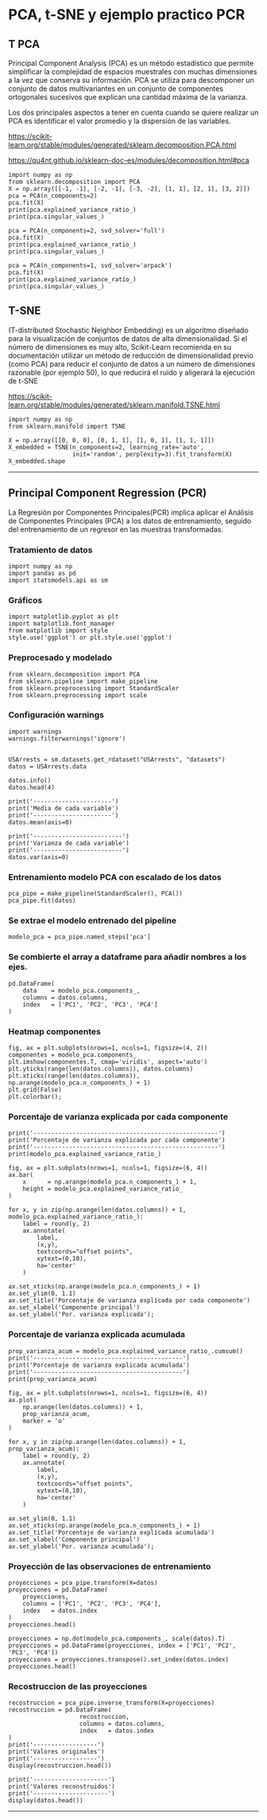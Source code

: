 # PCA, t-SNE y ejemplo practico PCR

## T PCA
Principal Component Analysis (PCA) es un método estadístico que permite simplificar la complejidad de espacios muestrales con muchas dimensiones a la vez que conserva su información.
PCA se utiliza para descomponer un conjunto de datos multivariantes en un conjunto de componentes ortogonales sucesivos que explican una cantidad máxima de la varianza.

Los dos principales aspectos a tener en cuenta cuando se quiere realizar un PCA es identificar el valor promedio y la dispersión de las variables.

https://scikit-learn.org/stable/modules/generated/sklearn.decomposition.PCA.html

https://qu4nt.github.io/sklearn-doc-es/modules/decomposition.html#pca

````
import numpy as np
from sklearn.decomposition import PCA
X = np.array([[-1, -1], [-2, -1], [-3, -2], [1, 1], [2, 1], [3, 2]])
pca = PCA(n_components=2)
pca.fit(X)
print(pca.explained_variance_ratio_)
print(pca.singular_values_)

pca = PCA(n_components=2, svd_solver='full')
pca.fit(X)
print(pca.explained_variance_ratio_)
print(pca.singular_values_)

pca = PCA(n_components=1, svd_solver='arpack')
pca.fit(X)
print(pca.explained_variance_ratio_)
print(pca.singular_values_)

````

## T-SNE
(T-distributed Stochastic Neighbor Embedding) es un algoritmo diseñado para la visualización de conjuntos de datos de alta dimensionalidad. Si el número de dimensiones es muy alto, Scikit-Learn recomienda en su documentación utilizar un método de reducción de dimensionalidad previo (como PCA) para reducir el conjunto de datos a un número de dimensiones razonable (por ejemplo 50), lo que reducirá el ruido y aligerará la ejecución de t-SNE

https://scikit-learn.org/stable/modules/generated/sklearn.manifold.TSNE.html

````
import numpy as np
from sklearn.manifold import TSNE

X = np.array([[0, 0, 0], [0, 1, 1], [1, 0, 1], [1, 1, 1]])
X_embedded = TSNE(n_components=2, learning_rate='auto',
                  init='random', perplexity=3).fit_transform(X)
X_embedded.shape

````
-------------------------------------------------------------------------------------------------------


## Principal Component Regression (PCR)
La Regresión por Componentes Principales(PCR) implica aplicar el Análisis de Componentes Principales (PCA) a los datos de entrenamiento, seguido del entrenamiento de un regresor en las muestras transformadas. 

### Tratamiento de datos
````
import numpy as np
import pandas as pd
import statsmodels.api as sm
````
### Gráficos
````
import matplotlib.pyplot as plt
import matplotlib.font_manager
from matplotlib import style
style.use('ggplot') or plt.style.use('ggplot')
````
### Preprocesado y modelado
````
from sklearn.decomposition import PCA
from sklearn.pipeline import make_pipeline
from sklearn.preprocessing import StandardScaler
from sklearn.preprocessing import scale
````
### Configuración warnings

````
import warnings
warnings.filterwarnings('ignore')


USArrests = sm.datasets.get_rdataset("USArrests", "datasets")
datos = USArrests.data

datos.info()
datos.head(4)

print('----------------------')
print('Media de cada variable')
print('----------------------')
datos.mean(axis=0)

print('-------------------------')
print('Varianza de cada variable')
print('-------------------------')
datos.var(axis=0)
````

### Entrenamiento modelo PCA con escalado de los datos
````
pca_pipe = make_pipeline(StandardScaler(), PCA())
pca_pipe.fit(datos)
````
### Se extrae el modelo entrenado del pipeline
````
modelo_pca = pca_pipe.named_steps['pca']
````
### Se combierte el array a dataframe para añadir nombres a los ejes.
````
pd.DataFrame(
    data    = modelo_pca.components_,
    columns = datos.columns,
    index   = ['PC1', 'PC2', 'PC3', 'PC4']
)
````
### Heatmap componentes
````
fig, ax = plt.subplots(nrows=1, ncols=1, figsize=(4, 2))
componentes = modelo_pca.components_
plt.imshow(componentes.T, cmap='viridis', aspect='auto')
plt.yticks(range(len(datos.columns)), datos.columns)
plt.xticks(range(len(datos.columns)), np.arange(modelo_pca.n_components_) + 1)
plt.grid(False)
plt.colorbar();
````
### Porcentaje de varianza explicada por cada componente
````
print('----------------------------------------------------')
print('Porcentaje de varianza explicada por cada componente')
print('----------------------------------------------------')
print(modelo_pca.explained_variance_ratio_)

fig, ax = plt.subplots(nrows=1, ncols=1, figsize=(6, 4))
ax.bar(
    x      = np.arange(modelo_pca.n_components_) + 1,
    height = modelo_pca.explained_variance_ratio_
)

for x, y in zip(np.arange(len(datos.columns)) + 1, modelo_pca.explained_variance_ratio_):
    label = round(y, 2)
    ax.annotate(
        label,
        (x,y),
        textcoords="offset points",
        xytext=(0,10),
        ha='center'
    )

ax.set_xticks(np.arange(modelo_pca.n_components_) + 1)
ax.set_ylim(0, 1.1)
ax.set_title('Porcentaje de varianza explicada por cada componente')
ax.set_xlabel('Componente principal')
ax.set_ylabel('Por. varianza explicada');
````
### Porcentaje de varianza explicada acumulada
````
prop_varianza_acum = modelo_pca.explained_variance_ratio_.cumsum()
print('------------------------------------------')
print('Porcentaje de varianza explicada acumulada')
print('------------------------------------------')
print(prop_varianza_acum)

fig, ax = plt.subplots(nrows=1, ncols=1, figsize=(6, 4))
ax.plot(
    np.arange(len(datos.columns)) + 1,
    prop_varianza_acum,
    marker = 'o'
)

for x, y in zip(np.arange(len(datos.columns)) + 1, prop_varianza_acum):
    label = round(y, 2)
    ax.annotate(
        label,
        (x,y),
        textcoords="offset points",
        xytext=(0,10),
        ha='center'
    )
    
ax.set_ylim(0, 1.1)
ax.set_xticks(np.arange(modelo_pca.n_components_) + 1)
ax.set_title('Porcentaje de varianza explicada acumulada')
ax.set_xlabel('Componente principal')
ax.set_ylabel('Por. varianza acumulada');
````
### Proyección de las observaciones de entrenamiento
````
proyecciones = pca_pipe.transform(X=datos)
proyecciones = pd.DataFrame(
    proyecciones,
    columns = ['PC1', 'PC2', 'PC3', 'PC4'],
    index   = datos.index
)
proyecciones.head()

proyecciones = np.dot(modelo_pca.components_, scale(datos).T)
proyecciones = pd.DataFrame(proyecciones, index = ['PC1', 'PC2', 'PC3', 'PC4'])
proyecciones = proyecciones.transpose().set_index(datos.index)
proyecciones.head()
````
### Recostruccion de las proyecciones
````
recostruccion = pca_pipe.inverse_transform(X=proyecciones)
recostruccion = pd.DataFrame(
                    recostruccion,
                    columns = datos.columns,
                    index   = datos.index
)
print('------------------')
print('Valores originales')
print('------------------')
display(recostruccion.head())

print('---------------------')
print('Valores reconstruidos')
print('---------------------')
display(datos.head())
````
------------------------------------------------------------------------------------------------------------

